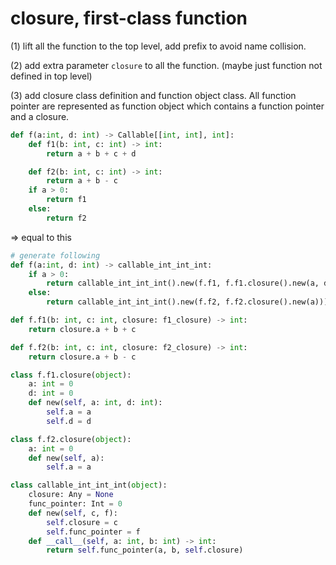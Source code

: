 # closure, first-class function
(1) lift all the function to the top level, add prefix to avoid name collision.

(2) add extra parameter `closure` to all the function. (maybe just function not defined in top level)

(3) add closure class definition and function object class. All function pointer are represented as function object which contains a function pointer and a closure.

```python
def f(a:int, d: int) -> Callable[[int, int], int]:
    def f1(b: int, c: int) -> int:
        return a + b + c + d

    def f2(b: int, c: int) -> int:
        return a + b - c  
    if a > 0:
        return f1
    else:
        return f2
```
=> equal to this

```python
# generate following
def f(a:int, d: int) -> callable_int_int_int:
    if a > 0:
        return callable_int_int_int().new(f.f1, f.f1.closure().new(a, d)))
    else:
        return callable_int_int_int().new(f.f2, f.f2.closure().new(a)))

def f.f1(b: int, c: int, closure: f1_closure) -> int:
    return closure.a + b + c

def f.f2(b: int, c: int, closure: f2_closure) -> int:
    return closure.a + b - c

class f.f1.closure(object):
    a: int = 0
    d: int = 0
    def new(self, a: int, d: int):
        self.a = a
        self.d = d

class f.f2.closure(object):
    a: int = 0
    def new(self, a):
        self.a = a

class callable_int_int_int(object):
    closure: Any = None
    func_pointer: Int = 0
    def new(self, c, f):
        self.closure = c
        self.func_pointer = f
    def __call__(self, a: int, b: int) -> int:
        return self.func_pointer(a, b, self.closure)
```